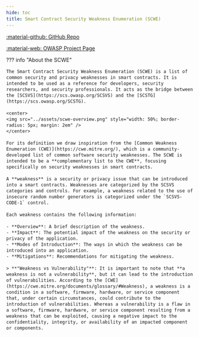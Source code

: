 ```yaml
---
hide: toc
title: Smart Contract Security Weakness Enumeration (SCWE)
---
```


<a href="https://github.com/OWASP/www-project-smart-contract-security-testing-guide/">:material-github: GitHub Repo</a>

<a href="https://owasp.org/www-project-smart-contract-security-testing-guide">:material-web: OWASP Project Page</a>

??? info "About the SCWE"

    The Smart Contract Security Weakness Enumeration (SCWE) is a list of common security and privacy weaknesses in smart contracts. It is intended to be used as a reference for developers, security researchers, and security professionals. It acts as the bridge between the [SCSVS](https://scs.owasp.org/SCSVS) and the [SCSTG](https://scs.owasp.org/SCSTG).

    <center>
    <img src="../assets/scwe-overview.png" style="width: 50%; border-radius: 5px; margin: 2em" />
    </center>

    For its definition we draw inspiration from the [Common Weakness Enumeration (CWE)](https://cwe.mitre.org/), which is a community-developed list of common software security weaknesses. The SCWE is intended to be a **complementary list to the CWE**, focusing specifically on security weaknesses in smart contracts.

    A **weakness** is a security or privacy issue that can be introduced into a smart contracts. Weaknesses are categorized by the SCSVS categories and controls. For example, a weakness related to the use of insecure random number generators is categorized under the `SCSVS-CODE-1` control.

    Each weakness contains the following information:

    - **Overview**: A brief description of the weakness.
    - **Impact**: The potential impact of the weakness on the security or privacy of the application.
    - **Modes of Introduction**: The ways in which the weakness can be introduced into an application.
    - **Mitigations**: Recommendations for mitigating the weakness.

    > **"Weakness vs Vulnerability"**: It is important to note that **a weakness is not a vulnerability**, but it can lead to the introduction of vulnerabilities. According to the [CWE](https://cwe.mitre.org/documents/glossary/#Weakness), a weakness is a condition in a software, firmware, hardware, or service component that, under certain circumstances, could contribute to the introduction of vulnerabilities. Whereas a vulnerability is a flaw in a software, firmware, hardware, or service component resulting from a weakness that can be exploited, causing a negative impact to the confidentiality, integrity, or availability of an impacted component or components.

